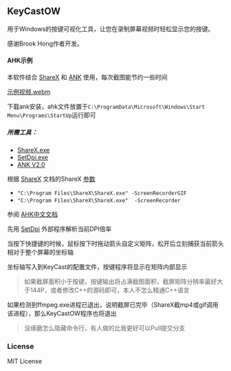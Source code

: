 ## KeyCastOW
用于Windows的按键可视化工具，让您在录制屏幕视频时轻松显示您的按键。

感谢Brook Hong作者开发。

#### AHK示例 

本软件结合 [ShareX](https://github.com/ShareX/ShareX) 和 [ANK](https://autohotkey.com/) 使用，每次截图能节约一些时间

[示例视频.webm](https://github.com/allrobot/KeyCastOW_chinese/assets/43485379/31a7c584-d820-4d9b-ad31-c4ccae7f52d9)

下载ank安装，ahk文件放置于`C:\ProgramData\Microsoft\Windows\Start Menu\Programs\StartUp`运行即可

##### 所需工具：

 - [ShareX.exe](https://github.com/ShareX/ShareX)
 - [SetDpi.exe](https://github.com/imniko/SetDPI)
 - [ANK V2.0](https://autohotkey.com/)

根据 [ShareX](https://getsharex.com/docs/command-line-arguments) 文档的ShareX [参数 ](https://github.com/ShareX/ShareX/blob/master/ShareX/Enums.cs) 

 - `"C:\Program Files\ShareX\ShareX.exe" -ScreenRecorderGIF`
 - `"C:\Program Files\ShareX\ShareX.exe"  -ScreenRecorder`
 
参阅 [AHK中文文档](https://wyagd001.github.io/v2/docs) 

先用 [SetDpi](https://github.com/imniko/SetDPI) 外部程序解析当前DPI倍率

当按下快捷键的时候，鼠标按下时拖动箭头自定义矩阵，松开后立刻捕获当前箭头相对于整个屏幕的坐标轴

坐标轴写入到KeyCast的配置文件，按键程序将显示在矩阵内部显示

>如果截屏面积小于按键，按键输出将占满截图面积，截屏矩阵分辨率最好大于144P，或者修改C++的源码即可，本人不怎么精通C++语言

如果检测到ffmpeg.exe进程已退出，说明截屏已完毕（ShareX截mp4或gif调用该进程），那么KeyCastOW程序也将退出

>没琢磨怎么隐藏命令行，有人做的比我更好可以Pull提交分支


### License


MIT License
